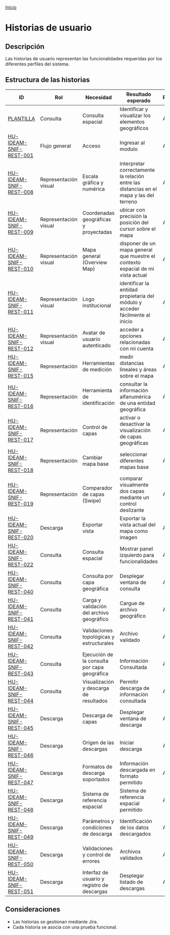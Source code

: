 [Inicio](/README.md)

# Historias de usuario

## Descripción

Las historias de usuario representan las funcionalidades requeridas por los diferentes perfiles del sistema.

## Estructura de las historias

| ID                                                                                                    | Rol                   | Necesidad                                    | Resultado esperado                                                                      | Prioridad | Estado         |
| ----------------------------------------------------------------------------------------------------- | --------------------- | -------------------------------------------- | --------------------------------------------------------------------------------------- | --------- | -------------- |
| [PLANTILLA](/content/historias_usuario/1_PLANTILLA/PLANTILLA.md)                                      | Consulta              | Consulta espacial                            | Identificar y visualizar los elementos geográficos                                      | Alta      | En formulación |
| [HU-IDEAM-SNIF-REST-001](/content/historias_usuario/HU-IDEAM-SNIF-REST-001/HU-IDEAM-SNIF-REST-001.md) | Flujo general | Acceso | Ingresar al modulo | Alta      | En formulación |
| [HU-IDEAM-SNIF-REST-008](/content/historias_usuario/HU-IDEAM-SNIF-REST-008/HU-IDEAM-SNIF-REST-008.md) | Representación visual | Escala gráfica y numérica                    | interpretar correctamente la relación entre las distancias en el mapa y las del terreno | Alta      | En formulación |
| [HU-IDEAM-SNIF-REST-009](/content/historias_usuario/HU-IDEAM-SNIF-REST-009/HU-IDEAM-SNIF-REST-009.md) | Representación visual | Coordenadas geográficas y proyectadas                    | ubicar con precisión la posición del cursor sobre el mapa | Alta      | En formulación |
| [HU-IDEAM-SNIF-REST-010](/content/historias_usuario/HU-IDEAM-SNIF-REST-010/HU-IDEAM-SNIF-REST-010.md) | Representación visual | Mapa general (Overview Map)                    | disponer de un mapa general que muestre el contexto espacial de mi vista actual  | Alta      | En formulación |
| [HU-IDEAM-SNIF-REST-011](/content/historias_usuario/HU-IDEAM-SNIF-REST-011/HU-IDEAM-SNIF-REST-011.md) | Representación visual | Logo institucional                    | identificar la entidad propietaria del módulo y acceder fácilmente al inicio  | Alta      | En formulación |
| [HU-IDEAM-SNIF-REST-012](/content/historias_usuario/HU-IDEAM-SNIF-REST-012/HU-IDEAM-SNIF-REST-012.md) | Representación visual | Avatar de usuario autenticado                    | acceder a opciones relacionadas con mi cuenta  | Alta      | En formulación |
| [HU-IDEAM-SNIF-REST-015](/content/historias_usuario/HU-IDEAM-SNIF-REST-015/HU-IDEAM-SNIF-REST-015.md) | Representación        | Herramientas de medición                     | medir distancias lineales y áreas sobre el mapa                                         | Alta      | En formulación |
| [HU-IDEAM-SNIF-REST-016](/content/historias_usuario/HU-IDEAM-SNIF-REST-016/HU-IDEAM-SNIF-REST-016.md) | Representación        | Herramienta de identificación                | consultar la información alfanumérica de una entidad geográfica                         | Alta      | En formulación |
| [HU-IDEAM-SNIF-REST-017](/content/historias_usuario/HU-IDEAM-SNIF-REST-017/HU-IDEAM-SNIF-REST-017.md) | Representación        | Control de capas                | activar o desactivar la visualización de capas geográficas                         | Alta      | En formulación |
| [HU-IDEAM-SNIF-REST-018](/content/historias_usuario/HU-IDEAM-SNIF-REST-018/HU-IDEAM-SNIF-REST-018.md) | Representación        | Cambiar mapa base                | seleccionar diferentes mapas base                         | Alta      | En formulación |
| [HU-IDEAM-SNIF-REST-019](/content/historias_usuario/HU-IDEAM-SNIF-REST-019/HU-IDEAM-SNIF-REST-019.md) | Representación        | Comparador de capas (Swipe)               | comparar visualmente dos capas mediante un control deslizante                         | Alta      | En formulación |
| [HU-IDEAM-SNIF-REST-020](/content/historias_usuario/HU-IDEAM-SNIF-REST-020/HU-IDEAM-SNIF-REST-020.md) | Descarga        | Exportar vista             | Exportar la vista actual del mapa como imagen                         | Alta      | En formulación |
| [HU-IDEAM-SNIF-REST-022](/content/historias_usuario/HU-IDEAM-SNIF-REST-022/HU-IDEAM-SNIF-REST-022.md) | Consulta              | Consulta espacial                            | Mostrar panel izquierdo para funcionalidades                                            | Alta      | En formulación |
| [HU-IDEAM-SNIF-REST-040](/content/historias_usuario/HU-IDEAM-SNIF-REST-040/HU-IDEAM-SNIF-REST-040.md) | Consulta              | Consulta por capa geográfica                 | Desplegar ventana de consulta                                                           | Alta      | En formulación |
| [HU-IDEAM-SNIF-REST-041](/content/historias_usuario/HU-IDEAM-SNIF-REST-041/HU-IDEAM-SNIF-REST-041.md) | Consulta              | Carga y validación del archivo geográfico    | Cargue de archivo geográfico                                                            | Alta      | En formulación |
| [HU-IDEAM-SNIF-REST-042](/content/historias_usuario/HU-IDEAM-SNIF-REST-042/HU-IDEAM-SNIF-REST-042.md) | Consulta              | Validaciones topológicas y estructurales     | Archivo validado                                                                        | Alta      | En formulación |
| [HU-IDEAM-SNIF-REST-043](/content/historias_usuario/HU-IDEAM-SNIF-REST-043/HU-IDEAM-SNIF-REST-043.md) | Consulta              | Ejecución de la consulta por capa geográfica | Información Consultada                                                                  | Alta      | En formulación |
| [HU-IDEAM-SNIF-REST-044](/content/historias_usuario/HU-IDEAM-SNIF-REST-044/HU-IDEAM-SNIF-REST-044.md) | Consulta              | Visualización y descarga de resultados       | Permitir descarga de información consultada                                             | Alta      | En formulación |
| [HU-IDEAM-SNIF-REST-045](/content/historias_usuario/HU-IDEAM-SNIF-REST-045/HU-IDEAM-SNIF-REST-045.md) | Descarga              | Descarga de capas                            | Desplegar ventana de descarga                                                           | Alta      | En formulación |
| [HU-IDEAM-SNIF-REST-046](/content/historias_usuario/HU-IDEAM-SNIF-REST-046/HU-IDEAM-SNIF-REST-046.md) | Descarga              | Origen de las descargas                      | Iniciar descarga                                                                        | Alta      | En formulación |
| [HU-IDEAM-SNIF-REST-047](/content/historias_usuario/HU-IDEAM-SNIF-REST-047/HU-IDEAM-SNIF-REST-047.md) | Descarga              | Formatos de descarga soportados              | Información descargada en formato permitido                                             | Alta      | En formulación |
| [HU-IDEAM-SNIF-REST-048](/content/historias_usuario/HU-IDEAM-SNIF-REST-048/HU-IDEAM-SNIF-REST-048.md) | Descarga              | Sistema de referencia espacial               | Sistema de referencia espacial permitido                                                | Alta      | En formulación |
| [HU-IDEAM-SNIF-REST-049](/content/historias_usuario/HU-IDEAM-SNIF-REST-049/HU-IDEAM-SNIF-REST-049.md) | Descarga              | Parámetros y condiciones de descarga               | Identificación de los datos descargados                                               | Alta      | En formulación |
| [HU-IDEAM-SNIF-REST-050](/content/historias_usuario/HU-IDEAM-SNIF-REST-050/HU-IDEAM-SNIF-REST-050.md) | Descarga              | Validaciones y control de errores               | Archivos validados                                               | Alta      | En formulación |
| [HU-IDEAM-SNIF-REST-051](/content/historias_usuario/HU-IDEAM-SNIF-REST-051/HU-IDEAM-SNIF-REST-051.md) | Descarga              | Interfaz de usuario y registro de descargas               | Desplegar listado de descargas                                              | Alta      | En formulación |

## Consideraciones

- Las historias se gestionan mediante Jira.
- Cada historia se asocia con una prueba funcional.
